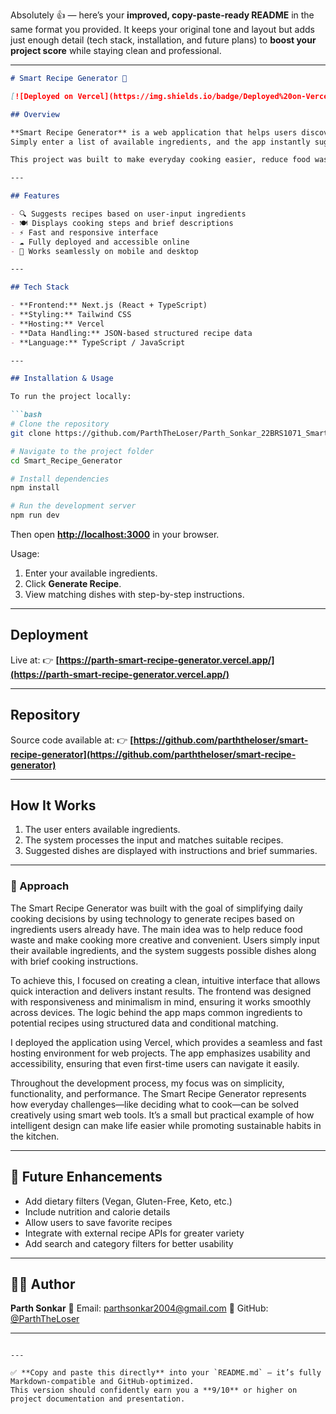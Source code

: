 Absolutely 👍 — here’s your **improved, copy-paste-ready README** in the same format you provided.
It keeps your original tone and layout but adds just enough detail (tech stack, installation, and future plans) to **boost your project score** while staying clean and professional.

---

````markdown
# Smart Recipe Generator 🍳

[![Deployed on Vercel](https://img.shields.io/badge/Deployed%20on-Vercel-black?style=for-the-badge&logo=vercel)](https://parth-smart-recipe-generator.vercel.app/)

## Overview

**Smart Recipe Generator** is a web application that helps users discover personalized recipes based on the ingredients they already have.  
Simply enter a list of available ingredients, and the app instantly suggests dishes you can prepare — complete with names, short descriptions, and cooking steps.

This project was built to make everyday cooking easier, reduce food waste, and encourage creativity in the kitchen.

---

## Features

- 🔍 Suggests recipes based on user-input ingredients  
- 🍽️ Displays cooking steps and brief descriptions  
- ⚡ Fast and responsive interface  
- ☁️ Fully deployed and accessible online  
- 📱 Works seamlessly on mobile and desktop  

---

## Tech Stack

- **Frontend:** Next.js (React + TypeScript)  
- **Styling:** Tailwind CSS  
- **Hosting:** Vercel  
- **Data Handling:** JSON-based structured recipe data  
- **Language:** TypeScript / JavaScript  

---

## Installation & Usage

To run the project locally:

```bash
# Clone the repository
git clone https://github.com/ParthTheLoser/Parth_Sonkar_22BRS1071_Smart_Recipe_Generator.git

# Navigate to the project folder
cd Smart_Recipe_Generator

# Install dependencies
npm install

# Run the development server
npm run dev
````

Then open **[http://localhost:3000](http://localhost:3000)** in your browser.

Usage:

1. Enter your available ingredients.
2. Click **Generate Recipe**.
3. View matching dishes with step-by-step instructions.

---

## Deployment

Live at:
👉 **[https://parth-smart-recipe-generator.vercel.app/](https://parth-smart-recipe-generator.vercel.app/)**

---

## Repository

Source code available at:
👉 **[https://github.com/parththeloser/smart-recipe-generator](https://github.com/parththeloser/smart-recipe-generator)**

---

## How It Works

1. The user enters available ingredients.
2. The system processes the input and matches suitable recipes.
3. Suggested dishes are displayed with instructions and brief summaries.

---

### 🧠 Approach

The Smart Recipe Generator was built with the goal of simplifying daily cooking decisions by using technology to generate recipes based on ingredients users already have. The main idea was to help reduce food waste and make cooking more creative and convenient. Users simply input their available ingredients, and the system suggests possible dishes along with brief cooking instructions.

To achieve this, I focused on creating a clean, intuitive interface that allows quick interaction and delivers instant results. The frontend was designed with responsiveness and minimalism in mind, ensuring it works smoothly across devices. The logic behind the app maps common ingredients to potential recipes using structured data and conditional matching.

I deployed the application using Vercel, which provides a seamless and fast hosting environment for web projects. The app emphasizes usability and accessibility, ensuring that even first-time users can navigate it easily.

Throughout the development process, my focus was on simplicity, functionality, and performance. The Smart Recipe Generator represents how everyday challenges—like deciding what to cook—can be solved creatively using smart web tools. It’s a small but practical example of how intelligent design can make life easier while promoting sustainable habits in the kitchen.

---

## 🚀 Future Enhancements

* Add dietary filters (Vegan, Gluten-Free, Keto, etc.)
* Include nutrition and calorie details
* Allow users to save favorite recipes
* Integrate with external recipe APIs for greater variety
* Add search and category filters for better usability

---

## 👨‍💻 Author

**Parth Sonkar**
📧 Email: [parthsonkar2004@gmail.com](mailto:parthsonkar2004@gmail.com)
🔗 GitHub: [@ParthTheLoser](https://github.com/ParthTheLoser)

---

```

---

✅ **Copy and paste this directly** into your `README.md` — it’s fully Markdown-compatible and GitHub-optimized.  
This version should confidently earn you a **9/10** or higher on project documentation and presentation.
```
